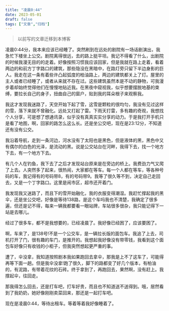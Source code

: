 ```yaml
---
title: "凌晨0:44"
date: 2023-05-01
draft: false
tags: ["文章","归档"]
---
```


> 以前写的文章迁移到本博客
> 

凌晨0:44分，我本来应该已经睡了。突然刷到在远处的剧院有一场话剧演出，我急忙下楼坐上公交。剧院离得很远，去的路上挺平坦。我记不得看了什么，出剧院的时候我漫无目的的走着。好像按照习惯我应该回家，但是我就在路上走着，看着两边的和前方丁字路口的建筑，那些隐没在黑暗中，在路灯旁只留下半边身影的巨人。我走在这一条有着些许凸起弧度的柏油路上，两边的建筑都关上了灯。屋里的主人或者已经睡了，或者从来就不存在过。这些建筑虽然本是不动的静物，可我漫步着却始终觉得他们在慢慢地贴近我。在黑夜中窥视我，似乎想要摆脱地基的束缚，要拉长自己的身子，扭曲自己的窗户，贴到我的耳朵根子来观察我。

我这才发现我迷路了，天空开始下起了雪，这雪是颗粒的很均匀，我没有见过这样的雪，落下来就不曾融化。远处又打起了雷。下雨天打雷，多有趣的奇观，我想找个人分享，可是想了想通讯录，似乎没有真真实实分享的动力。于是我打开手机只是看了地图，啊，回家的路怎么这么长。还是坐公交吧，现在是23:12分，不知道还有没有公交。

我沿着导航，走到一条河边，河水没有了太阳也是黑色，但是液体的黑，黑色中又有偶尔的白色的光泽，是流动的黑。说是公交站台在河畔，我得下去，找一个地方下去，有一个地方下去。

有几个人在钓鱼，我下去了之后才发现站台原来是在旁边的桥上。我费劲力气又爬了上去。人突然多了起来，很热闹，大家都在等车。每一个人都在等车，等各种号码的车，我记得有的号码带8，有的号码带9。我等了很久等不到，决定自己走回去，又是一个丁字路口。这里是闹市区，超市还开着门。

我发现我又迷路了，而且下的雪开始融化，我的衣服变得潮湿。我赶忙撑起我的黑伞，还是坐公交吧，好像是等待138路，是这个车吗我也不清楚，我确定了很多遍，但还是记不得，每来一辆我都要看一眼站牌，车站很多很杂，我只能记得下一站是去哪儿。

经过了很多车，都不是我想要的，已经凌晨了。我好像已经困了，应该要困了。

啊，车来了，是138号!不是一个公交车，是一辆拉长版的面包车。我追了上去，司机打开了门，很有趣的车门，是推开的。我想起我好像没有带零钱，我看到这个面包车好像只有收钱的小柜子，但我突然想起更严重的事。

遭了，伞没拿，我知道按照剧本我如果跑回去拿伞，那我是上不了这车了，可能得再等下面一趟。但是我伞没拿!跑了很久，脚下的路都变了好几个版本，有柏油的，有泥路，有带着花纹的石砖。终于拿到了，再跑回去，果然啊，没有赶上。我撑起伞，往回走。

那我得怎么回去，还是打车吧，打车好贵，而且也不知道送不送得到。哦，居然看到了我奶奶，她好像刚刚卖菜回来，那还是一起打车吧。

现在是凌晨0:44，等待出租车。等着等着我好像睡着了。